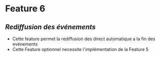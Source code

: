 # Feature 6
## _Rediffusion des événements_

- Cette feature permet la rediffusion des direct automatique a la fin des evénements
- Cette Feature optionnel necessite l'implémentation de la Feature 5

